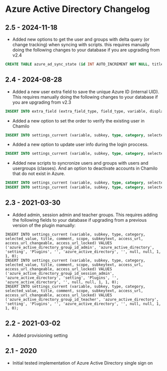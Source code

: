 # Azure Active Directory Changelog

## 2.5 - 2024-11-18

* Added new options to get the user and groups with delta query (or change tracking) when syncing with scripts.
this requires manually doing the following changes to  your database if you are upgrading from v2.4
```sql
CREATE TABLE azure_ad_sync_state (id INT AUTO_INCREMENT NOT NULL, title VARCHAR(255) NOT NULL, value LONGTEXT NOT NULL, created_at DATETIME NOT NULL, updated_at DATETIME NOT NULL, PRIMARY KEY(id)) DEFAULT CHARACTER SET utf8 COLLATE `utf8_unicode_ci` ENGINE = InnoDB;
```

## 2.4 - 2024-08-28

* Added a new user extra field to save the unique Azure ID (internal UID).
This requires manually doing the following changes to your database if you are upgrading from v2.3
```sql
INSERT INTO extra_field (extra_field_type, field_type, variable, display_text, default_value, field_order, visible_to_self, visible_to_others, changeable, filter, created_at) VALUES (1, 1, 'azure_uid', 'Azure UID (internal ID)', '', 1, null, null, null, null, '2024-08-28 00:00:00');
```
* Added a new option to set the order to verify the existing user in Chamilo
```sql
INSERT INTO settings_current (variable, subkey, type, category, selected_value, title, comment, scope, subkeytext, access_url, access_url_changeable, access_url_locked) VALUES ('azure_active_directory_existing_user_verification_order', 'azure_active_directory', 'setting', 'Plugins', '', 'azure_active_directory', '', '', '', 1, 1, 0);
```
* Added a new option to update user info during the login proccess.
```sql
INSERT INTO settings_current (variable, subkey, type, category, selected_value, title, comment, scope, subkeytext, access_url, access_url_changeable, access_url_locked) VALUES ('azure_active_directory_update_users', 'azure_active_directory', 'setting', 'Plugins', '', 'azure_active_directory', '', '', '', 1, 1, 0);
```
* Added new scripts to syncronize users and groups with users and usergroups (classes). And an option to deactivate accounts in Chamilo that do not exist in Azure.
```sql
INSERT INTO settings_current (variable, subkey, type, category, selected_value, title, comment, scope, subkeytext, access_url, access_url_changeable, access_url_locked) VALUES ('azure_active_directory_tenant_id', 'azure_active_directory', 'setting', 'Plugins', '', 'azure_active_directory', '', '', '', 1, 1, 0);
INSERT INTO settings_current (variable, subkey, type, category, selected_value, title, comment, scope, subkeytext, access_url, access_url_changeable, access_url_locked) VALUES ('azure_active_directory_deactivate_nonexisting_users', 'azure_active_directory', 'setting', 'Plugins', '', 'azure_active_directory', '', '', '', 1, 1, 0);
```

## 2.3 - 2021-03-30

* Added admin, session admin and teacher groups. This requires adding the following fields to your database if 
  upgrading from a previous version of the plugin manually:
```
INSERT INTO settings_current (variable, subkey, type, category, selected_value, title, comment, scope, subkeytext, access_url, access_url_changeable, access_url_locked) VALUES ('azure_active_directory_group_id_admin', 'azure_active_directory', 'setting', 'Plugins', '', 'azure_active_directory', '', null, null, 1, 1, 0);
INSERT INTO settings_current (variable, subkey, type, category, selected_value, title, comment, scope, subkeytext, access_url, access_url_changeable, access_url_locked) VALUES ('azure_active_directory_group_id_session_admin', 'azure_active_directory', 'setting', 'Plugins', '', 'azure_active_directory', '', null, null, 1, 1, 0);
INSERT INTO settings_current (variable, subkey, type, category, selected_value, title, comment, scope, subkeytext, access_url, access_url_changeable, access_url_locked) VALUES ('azure_active_directory_group_id_teacher', 'azure_active_directory', 'setting', 'Plugins', '', 'azure_active_directory', '', null, null, 1, 1, 0);
```

## 2.2 - 2021-03-02

* Added provisioning setting

## 2.1 - 2020

* Initial tested implementation of Azure Active Directory single sign on